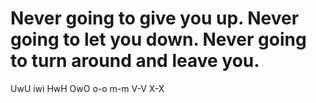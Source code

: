 <h1> Never going to give you up. Never going to let you down. Never going to turn around and leave you. </h1>
<p> UwU iwi HwH OwO o-o m-m V-V X-X </p>
<a href="coooooL">
